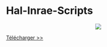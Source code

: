 # Hal-Inrae-Scripts

<p align="center">
  <img src="https://i.imgur.com/EPcgIvP.png"/>
</p>

<a href="https://github.com/Hypersoby/Hal-Inrae-Scripts/raw/master/Base.user.css" download> Télécharger >></a>
